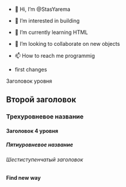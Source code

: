 - 👋 Hi, I’m @StasYarema
- 👀 I’m interested in building 
- 🌱 I’m currently learning HTML
- 💞️ I’m looking to collaborate on new objects
- 📫 How to reach me programmig

- first changes

Заголовок уровня
 ## Второй заголовок
 ### Трехуровневое название
 #### Заголовок 4 уровня
 ##### Пятиуровневое название

 ###### Шестиступенчатый заголовок

#### Find new way
